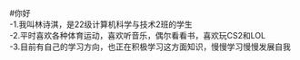 #你好  
-1.我叫林诗淇，是22级计算机科学与技术2班的学生  
-2.平时喜欢各种体育运动，喜欢听音乐，偶尔看看书，喜欢玩CS2和LOL  
-3.目前有自己的学习方向，也正在积极学习这方面知识，慢慢学习慢慢发展自我  
